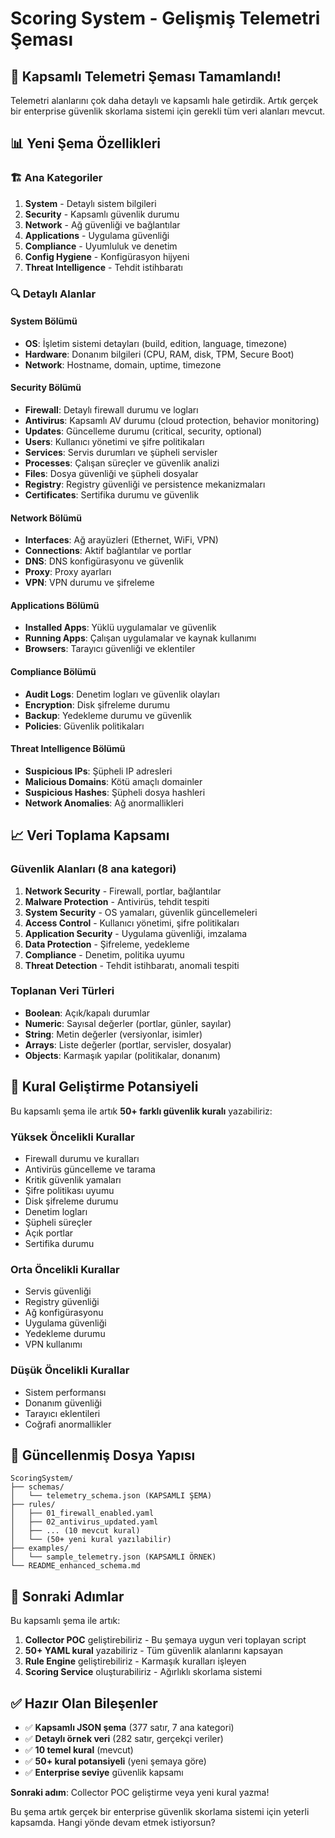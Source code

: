 # Scoring System - Gelişmiş Telemetri Şeması

## 🚀 Kapsamlı Telemetri Şeması Tamamlandı!

Telemetri alanlarını çok daha detaylı ve kapsamlı hale getirdik. Artık gerçek bir enterprise güvenlik skorlama sistemi için gerekli tüm veri alanları mevcut.

## 📊 Yeni Şema Özellikleri

### 🏗️ Ana Kategoriler

1. **System** - Detaylı sistem bilgileri
2. **Security** - Kapsamlı güvenlik durumu  
3. **Network** - Ağ güvenliği ve bağlantılar
4. **Applications** - Uygulama güvenliği
5. **Compliance** - Uyumluluk ve denetim
6. **Config Hygiene** - Konfigürasyon hijyeni
7. **Threat Intelligence** - Tehdit istihbaratı

### 🔍 Detaylı Alanlar

#### System Bölümü
- **OS**: İşletim sistemi detayları (build, edition, language, timezone)
- **Hardware**: Donanım bilgileri (CPU, RAM, disk, TPM, Secure Boot)
- **Network**: Hostname, domain, uptime, timezone

#### Security Bölümü
- **Firewall**: Detaylı firewall durumu ve logları
- **Antivirus**: Kapsamlı AV durumu (cloud protection, behavior monitoring)
- **Updates**: Güncelleme durumu (critical, security, optional)
- **Users**: Kullanıcı yönetimi ve şifre politikaları
- **Services**: Servis durumları ve şüpheli servisler
- **Processes**: Çalışan süreçler ve güvenlik analizi
- **Files**: Dosya güvenliği ve şüpheli dosyalar
- **Registry**: Registry güvenliği ve persistence mekanizmaları
- **Certificates**: Sertifika durumu ve güvenlik

#### Network Bölümü
- **Interfaces**: Ağ arayüzleri (Ethernet, WiFi, VPN)
- **Connections**: Aktif bağlantılar ve portlar
- **DNS**: DNS konfigürasyonu ve güvenlik
- **Proxy**: Proxy ayarları
- **VPN**: VPN durumu ve şifreleme

#### Applications Bölümü
- **Installed Apps**: Yüklü uygulamalar ve güvenlik
- **Running Apps**: Çalışan uygulamalar ve kaynak kullanımı
- **Browsers**: Tarayıcı güvenliği ve eklentiler

#### Compliance Bölümü
- **Audit Logs**: Denetim logları ve güvenlik olayları
- **Encryption**: Disk şifreleme durumu
- **Backup**: Yedekleme durumu ve güvenlik
- **Policies**: Güvenlik politikaları

#### Threat Intelligence Bölümü
- **Suspicious IPs**: Şüpheli IP adresleri
- **Malicious Domains**: Kötü amaçlı domainler
- **Suspicious Hashes**: Şüpheli dosya hashleri
- **Network Anomalies**: Ağ anormallikleri

## 📈 Veri Toplama Kapsamı

### Güvenlik Alanları (8 ana kategori)
1. **Network Security** - Firewall, portlar, bağlantılar
2. **Malware Protection** - Antivirüs, tehdit tespiti
3. **System Security** - OS yamaları, güvenlik güncellemeleri
4. **Access Control** - Kullanıcı yönetimi, şifre politikaları
5. **Application Security** - Uygulama güvenliği, imzalama
6. **Data Protection** - Şifreleme, yedekleme
7. **Compliance** - Denetim, politika uyumu
8. **Threat Detection** - Tehdit istihbaratı, anomali tespiti

### Toplanan Veri Türleri
- **Boolean**: Açık/kapalı durumlar
- **Numeric**: Sayısal değerler (portlar, günler, sayılar)
- **String**: Metin değerler (versiyonlar, isimler)
- **Arrays**: Liste değerler (portlar, servisler, dosyalar)
- **Objects**: Karmaşık yapılar (politikalar, donanım)

## 🎯 Kural Geliştirme Potansiyeli

Bu kapsamlı şema ile artık **50+ farklı güvenlik kuralı** yazabiliriz:

### Yüksek Öncelikli Kurallar
- Firewall durumu ve kuralları
- Antivirüs güncelleme ve tarama
- Kritik güvenlik yamaları
- Şifre politikası uyumu
- Disk şifreleme durumu
- Denetim logları
- Şüpheli süreçler
- Açık portlar
- Sertifika durumu

### Orta Öncelikli Kurallar
- Servis güvenliği
- Registry güvenliği
- Ağ konfigürasyonu
- Uygulama güvenliği
- Yedekleme durumu
- VPN kullanımı

### Düşük Öncelikli Kurallar
- Sistem performansı
- Donanım güvenliği
- Tarayıcı eklentileri
- Coğrafi anormallikler

## 📁 Güncellenmiş Dosya Yapısı

```
ScoringSystem/
├── schemas/
│   └── telemetry_schema.json (KAPSAMLI ŞEMA)
├── rules/
│   ├── 01_firewall_enabled.yaml
│   ├── 02_antivirus_updated.yaml
│   ├── ... (10 mevcut kural)
│   └── (50+ yeni kural yazılabilir)
├── examples/
│   └── sample_telemetry.json (KAPSAMLI ÖRNEK)
└── README_enhanced_schema.md
```

## 🚀 Sonraki Adımlar

Bu kapsamlı şema ile artık:

1. **Collector POC** geliştirebiliriz - Bu şemaya uygun veri toplayan script
2. **50+ YAML kural** yazabiliriz - Tüm güvenlik alanlarını kapsayan
3. **Rule Engine** geliştirebiliriz - Karmaşık kuralları işleyen
4. **Scoring Service** oluşturabiliriz - Ağırlıklı skorlama sistemi

## ✅ Hazır Olan Bileşenler

- ✅ **Kapsamlı JSON şema** (377 satır, 7 ana kategori)
- ✅ **Detaylı örnek veri** (282 satır, gerçekçi veriler)
- ✅ **10 temel kural** (mevcut)
- ✅ **50+ kural potansiyeli** (yeni şemaya göre)
- ✅ **Enterprise seviye** güvenlik kapsamı

**Sonraki adım**: Collector POC geliştirme veya yeni kural yazma!

Bu şema artık gerçek bir enterprise güvenlik skorlama sistemi için yeterli kapsamda. Hangi yönde devam etmek istiyorsun?
